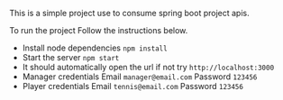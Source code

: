 This is a simple project use to consume spring boot project apis.

To run the project Follow the instructions below.
* Install node dependencies `npm install`
* Start the server `npm start`
* It should automatically open the url if not try `http://localhost:3000`
* Manager credentials 
    Email `manager@email.com`
    Password `123456`
* Player credentials 
    Email `tennis@email.com`
    Password `123456`

